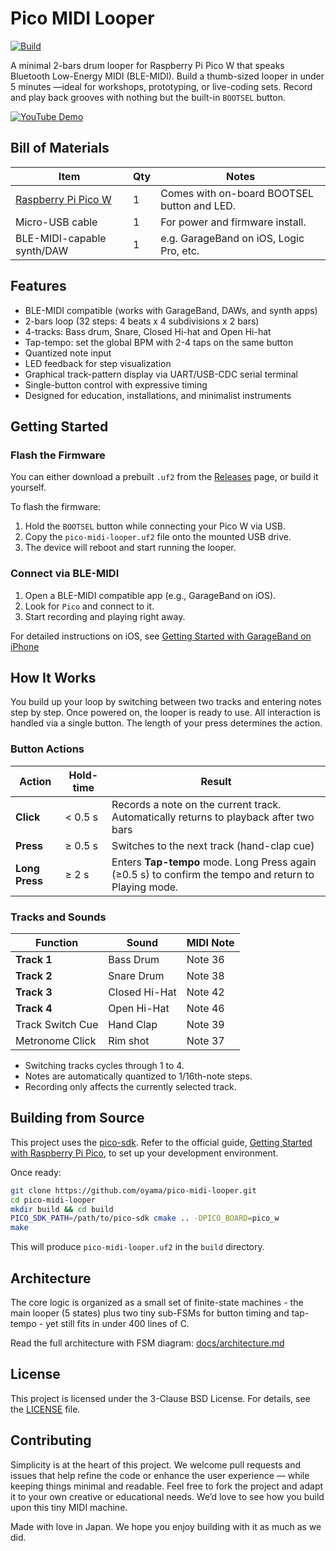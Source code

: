 # Pico MIDI Looper

[![Build](https://github.com/oyama/pico-midi-looper/actions/workflows/build-firmware.yml/badge.svg)](https://github.com/oyama/pico-midi-looper/actions)

A minimal 2-bars drum looper for Raspberry Pi Pico W that speaks Bluetooth Low-Energy MIDI (BLE-MIDI).
Build a thumb-sized looper in under 5 minutes —ideal for workshops, prototyping, or live-coding sets.
Record and play back grooves with nothing but the built-in `BOOTSEL` button.

[![YouTube Demo](https://img.youtube.com/vi/biRl0yx8jz4/0.jpg)](https://www.youtube.com/watch?v=biRl0yx8jz4)

## Bill of Materials

| Item                       | Qty | Notes                                                     |
|----------------------------|-----|-----------------------------------------------------------|
| [Raspberry Pi Pico W](https://www.raspberrypi.com/products/raspberry-pi-pico/) | 1   | Comes with on-board BOOTSEL button and LED. |
| Micro-USB cable            | 1   | For power and firmware install.                           |
| BLE-MIDI-capable synth/DAW | 1   | e.g. GarageBand on iOS, Logic Pro, etc.                   |

## Features

- BLE-MIDI compatible (works with GarageBand, DAWs, and synth apps)
- 2-bars loop (32 steps: 4 beats x 4 subdivisions x 2 bars)
- 4-tracks: Bass drum, Snare, Closed Hi-hat and Open Hi-hat
- Tap-tempo: set the global BPM with 2-4 taps on the same button
- Quantized note input
- LED feedback for step visualization
- Graphical track-pattern display via UART/USB-CDC serial terminal
- Single-button control with expressive timing
- Designed for education, installations, and minimalist instruments

## Getting Started

### Flash the Firmware

You can either download a prebuilt `.uf2` from the [Releases](https://github.com/oyama/pico-midi-looper/releases/latest) page, or build it yourself.

To flash the firmware:

1. Hold the `BOOTSEL` button while connecting your Pico W via USB.
2. Copy the `pico-midi-looper.uf2` file onto the mounted USB drive.
3. The device will reboot and start running the looper.

### Connect via BLE-MIDI

1. Open a BLE-MIDI compatible app (e.g., GarageBand on iOS).
2. Look for `Pico` and connect to it.
3. Start recording and playing right away.

For detailed instructions on iOS, see
[Getting Started with GarageBand on iPhone](docs/getting-started-with-garageband.md)

## How It Works

You build up your loop by switching between two tracks and entering notes step by step.
Once powered on, the looper is ready to use.
All interaction is handled via a single button. The length of your press determines the action.

### Button Actions

| Action                 | Hold-time |  Result                                                                               |
|------------------------|-----------|---------------------------------------------------------------------------------------|
| **Click**        | < 0.5 s   | Records a note on the current track. Automatically returns to playback after two bars |
| **Press**         | ≥ 0.5 s  | Switches to the next track (hand-clap cue)                                            |
| **Long Press**    | ≥ 2 s    | Enters **Tap-tempo** mode. Long Press again (≥0.5 s) to confirm the tempo and return to Playing mode.|

### Tracks and Sounds

| Function          | Sound         | MIDI Note |
|-------------------|---------------|-----------|
| **Track 1**       | Bass Drum     | Note 36   |
| **Track 2**       | Snare Drum    | Note 38   |
| **Track 3**       | Closed Hi-Hat | Note 42   |
| **Track 4**       | Open Hi-Hat   | Note 46   |
| Track Switch Cue  | Hand Clap     | Note 39   |
| Metronome Click   | Rim shot      | Note 37   |

- Switching tracks cycles through 1 to 4.
- Notes are automatically quantized to 1/16th-note steps.
- Recording only affects the currently selected track.

## Building from Source

This project uses the [pico-sdk](https://github.com/raspberrypi/pico-sdk).
Refer to the official guide, [Getting Started with Raspberry Pi Pico](https://datasheets.raspberrypi.com/pico/getting-started-with-pico.pdf), to set up your development environment.

Once ready:

```bash
git clone https://github.com/oyama/pico-midi-looper.git
cd pico-midi-looper
mkdir build && cd build
PICO_SDK_PATH=/path/to/pico-sdk cmake .. -DPICO_BOARD=pico_w
make
```
This will produce `pico-midi-looper.uf2` in the `build` directory.

## Architecture

The core logic is organized as a small set of finite-state machines - the main looper (5 states) plus two tiny sub-FSMs for button timing and tap-tempo - yet still fits in under 400 lines of C.

Read the full architecture with FSM diagram:
[docs/architecture.md](docs/architecture.md)

## License

This project is licensed under the 3-Clause BSD License. For details, see the [LICENSE](LICENSE.md) file.

## Contributing

Simplicity is at the heart of this project.
We welcome pull requests and issues that help refine the code or enhance the user experience — while keeping things minimal and readable.
Feel free to fork the project and adapt it to your own creative or educational needs.
We’d love to see how you build upon this tiny MIDI machine.

Made with love in Japan.
We hope you enjoy building with it as much as we did.
